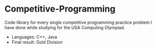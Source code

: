 # Competitive-Programming
Code library for every single competitive programming practice problem I have done while studying for the USA Computing Olympiad.

- Languages: C++, Java
- Final result: Gold Division
